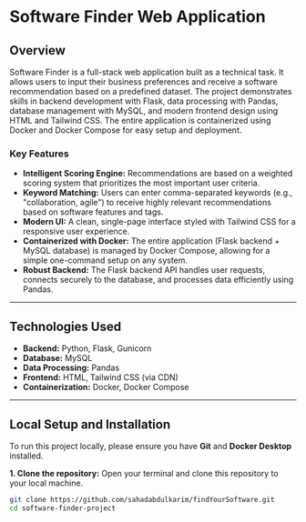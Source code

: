 # Software Finder Web Application

## Overview

Software Finder is a full-stack web application built as a technical task. It allows users to input their business preferences and receive a software recommendation based on a predefined dataset. The project demonstrates skills in backend development with Flask, data processing with Pandas, database management with MySQL, and modern frontend design using HTML and Tailwind CSS. The entire application is containerized using Docker and Docker Compose for easy setup and deployment.

### Key Features

* **Intelligent Scoring Engine:** Recommendations are based on a weighted scoring system that prioritizes the most important user criteria.
* **Keyword Matching:** Users can enter comma-separated keywords (e.g., "collaboration, agile") to receive highly relevant recommendations based on software features and tags.
* **Modern UI:** A clean, single-page interface styled with Tailwind CSS for a responsive user experience.
* **Containerized with Docker:** The entire application (Flask backend + MySQL database) is managed by Docker Compose, allowing for a simple one-command setup on any system.
* **Robust Backend:** The Flask backend API handles user requests, connects securely to the database, and processes data efficiently using Pandas.

---

## Technologies Used

* **Backend:** Python, Flask, Gunicorn
* **Database:** MySQL
* **Data Processing:** Pandas
* **Frontend:** HTML, Tailwind CSS (via CDN)
* **Containerization:** Docker, Docker Compose

---

## Local Setup and Installation

To run this project locally, please ensure you have **Git** and **Docker Desktop** installed.

**1. Clone the repository:**
Open your terminal and clone this repository to your local machine.

```bash
git clone https://github.com/sahadabdulkarim/findYourSoftware.git
cd software-finder-project
